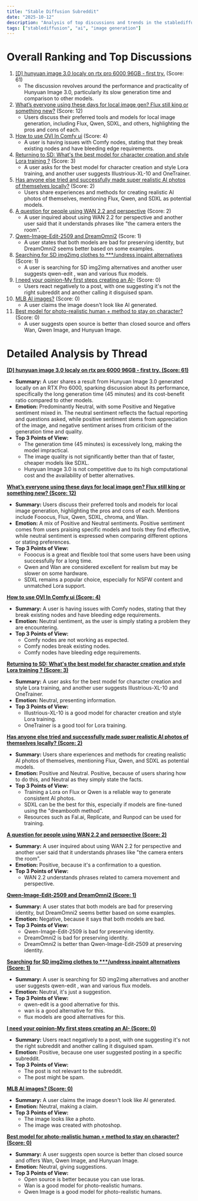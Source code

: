 ```yaml
---
title: "Stable Diffusion Subreddit"
date: "2025-10-12"
description: "Analysis of top discussions and trends in the stablediffusion subreddit"
tags: ["stablediffusion", "ai", "image generation"]
---
```


# Overall Ranking and Top Discussions
1.  [[D] hunyuan image 3.0 localy on rtx pro 6000 96GB - first try.](https://i.redd.it/8x8tfrhzbquf1.png) (Score: 61)
    *   The discussion revolves around the performance and practicality of Hunyuan Image 3.0, particularly its slow generation time and comparison to other models.
2.  [What’s everyone using these days for local image gen? Flux still king or something new?](https://www.reddit.com/r/StableDiffusion/comments/1o4tzd7/whats_everyone_using_these_days_for_local_image/) (Score: 12)
    *   Users discuss their preferred tools and models for local image generation, including Flux, Qwen, SDXL, and others, highlighting the pros and cons of each.
3.  [How to use OVI In Comfy ui](https://youtu.be/Ll2Q28U17V4) (Score: 4)
    *   A user is having issues with Comfy nodes, stating that they break existing nodes and have bleeding edge requirements.
4.  [Returning to SD: What's the best model for character creation and style Lora training ?](https://www.reddit.com/r/StableDiffusion/comments/1o4t6ip/returning_to_sd_whats_the_best_model_for/) (Score: 3)
    *   A user asks for the best model for character creation and style Lora training, and another user suggests Illustrious-XL-10 and OneTrainer.
5.  [Has anyone else tried and successfully made super realistic AI photos of themselves locally?](https://www.reddit.com/r/StableDiffusion/comments/1o4u8k9/has_anyone_else_tried_and_successfully_made_super/) (Score: 2)
    *   Users share experiences and methods for creating realistic AI photos of themselves, mentioning Flux, Qwen, and SDXL as potential models.
6.  [A question for people using WAN 2.2 and perspective](https://www.reddit.com/r/StableDiffusion/comments/1o4y1li/a_question_for_people_using_wan_22_and_perspective/) (Score: 2)
    *   A user inquired about using WAN 2.2 for perspective and another user said that it understands phrases like "the camera enters the room".
7.  [Qwen-Image-Edit-2509 and DreamOmni2](https://www.reddit.com/r/StableDiffusion/comments/1o4uqhi/qwenimageedit2509_and_dreamomni2/) (Score: 1)
    *   A user states that both models are bad for preserving identity, but DreamOmni2 seems better based on some examples.
8.  [Searching for SD img2img clothes to ***/undress inpaint alternatives](https://www.reddit.com/r/StableDiffusion/comments/1o4ydzu/searching_for_sd_img2img_clothes_to_nudeundress/) (Score: 1)
    *   A user is searching for SD img2img alternatives and another user suggests qwen-edit , wan and various flux models.
9.  [I need your opinion-My first steps creating an AI-](https://i.redd.it/2qea32h9gquf1.png) (Score: 0)
    *   Users react negatively to a post, with one suggesting it's not the right subreddit and another calling it disguised spam.
10. [MLB AI images?](https://i.redd.it/gh8yejsgcquf1.png) (Score: 0)
    *   A user claims the image doesn't look like AI generated.
11. [Best model for photo-realistic human + method to stay on character?](https://www.reddit.com/r/StableDiffusion/comments/1o4upae/best_model_for_photorealistic_human_method_to/) (Score: 0)
    *   A user suggests open source is better than closed source and offers Wan, Qwen Image, and Hunyuan Image.

# Detailed Analysis by Thread
**[ [D] hunyuan image 3.0 localy on rtx pro 6000 96GB - first try. (Score: 61)](https://i.redd.it/8x8tfrhzbquf1.png)**
*   **Summary:** A user shares a result from Hunyuan Image 3.0 generated locally on an RTX Pro 6000, sparking discussion about its performance, specifically the long generation time (45 minutes) and its cost-benefit ratio compared to other models.
*   **Emotion:** Predominantly Neutral, with some Positive and Negative sentiment mixed in. The neutral sentiment reflects the factual reporting and questions asked, while positive sentiment stems from appreciation of the image, and negative sentiment arises from criticism of the generation time and quality.
*   **Top 3 Points of View:**
    *   The generation time (45 minutes) is excessively long, making the model impractical.
    *   The image quality is not significantly better than that of faster, cheaper models like SDXL.
    *   Hunyuan Image 3.0 is not competitive due to its high computational cost and the availability of better alternatives.

**[What’s everyone using these days for local image gen? Flux still king or something new? (Score: 12)](https://www.reddit.com/r/StableDiffusion/comments/1o4tzd7/whats_everyone_using_these_days_for_local_image/)**
*   **Summary:** Users discuss their preferred tools and models for local image generation, highlighting the pros and cons of each. Mentions include Fooocus, Flux, Qwen, SDXL, chroma, and Wan.
*   **Emotion:** A mix of Positive and Neutral sentiments. Positive sentiment comes from users praising specific models and tools they find effective, while neutral sentiment is expressed when comparing different options or stating preferences.
*   **Top 3 Points of View:**
    *   Fooocus is a great and flexible tool that some users have been using successfully for a long time.
    *   Qwen and Wan are considered excellent for realism but may be slower on some hardware.
    *   SDXL remains a popular choice, especially for NSFW content and unmatched Lora support.

**[How to use OVI In Comfy ui (Score: 4)](https://youtu.be/Ll2Q28U17V4)**
*   **Summary:** A user is having issues with Comfy nodes, stating that they break existing nodes and have bleeding edge requirements.
*   **Emotion:** Neutral sentiment, as the user is simply stating a problem they are encountering.
*   **Top 3 Points of View:**
    *   Comfy nodes are not working as expected.
    *   Comfy nodes break existing nodes.
    *   Comfy nodes have bleeding edge requirements.

**[Returning to SD: What's the best model for character creation and style Lora training ? (Score: 3)](https://www.reddit.com/r/StableDiffusion/comments/1o4t6ip/returning_to_sd_whats_the_best_model_for/)**
*   **Summary:** A user asks for the best model for character creation and style Lora training, and another user suggests Illustrious-XL-10 and OneTrainer.
*   **Emotion:** Neutral, presenting information.
*   **Top 3 Points of View:**
    *   Illustrious-XL-10 is a good model for character creation and style Lora training.
    *   OneTrainer is a good tool for Lora training.

**[Has anyone else tried and successfully made super realistic AI photos of themselves locally? (Score: 2)](https://www.reddit.com/r/StableDiffusion/comments/1o4u8k9/has_anyone_else_tried_and_successfully_made_super/)**
*   **Summary:** Users share experiences and methods for creating realistic AI photos of themselves, mentioning Flux, Qwen, and SDXL as potential models.
*   **Emotion:** Positive and Neutral. Positive, because of users sharing how to do this, and Neutral as they simply state the facts.
*   **Top 3 Points of View:**
    *   Training a Lora on Flux or Qwen is a reliable way to generate consistent AI photos.
    *   SDXL can be the best for this, especially if models are fine-tuned using the "dreambooth method".
    *   Resources such as Fal.ai, Replicate, and Runpod can be used for training.

**[A question for people using WAN 2.2 and perspective (Score: 2)](https://www.reddit.com/r/StableDiffusion/comments/1o4y1li/a_question_for_people_using_wan_22_and_perspective/)**
*   **Summary:** A user inquired about using WAN 2.2 for perspective and another user said that it understands phrases like "the camera enters the room".
*   **Emotion:** Positive, because it's a confirmation to a question.
*   **Top 3 Points of View:**
    *   WAN 2.2 understands phrases related to camera movement and perspective.

**[Qwen-Image-Edit-2509 and DreamOmni2 (Score: 1)](https://www.reddit.com/r/StableDiffusion/comments/1o4uqhi/qwenimageedit2509_and_dreamomni2/)**
*   **Summary:** A user states that both models are bad for preserving identity, but DreamOmni2 seems better based on some examples.
*   **Emotion:** Negative, because it says that both models are bad.
*   **Top 3 Points of View:**
    *   Qwen-Image-Edit-2509 is bad for preserving identity.
    *   DreamOmni2 is bad for preserving identity.
    *   DreamOmni2 is better than Qwen-Image-Edit-2509 at preserving identity.

**[Searching for SD img2img clothes to ***/undress inpaint alternatives (Score: 1)](https://www.reddit.com/r/StableDiffusion/comments/1o4ydzu/searching_for_sd_img2img_clothes_to_nudeundress/)**
*   **Summary:** A user is searching for SD img2img alternatives and another user suggests qwen-edit , wan and various flux models.
*   **Emotion:** Neutral, it's just a suggestion.
*   **Top 3 Points of View:**
    *   qwen-edit is a good alternative for this.
    *   wan is a good alternative for this.
    *   flux models are good alternatives for this.

**[I need your opinion-My first steps creating an AI- (Score: 0)](https://i.redd.it/2qea32h9gquf1.png)**
*   **Summary:** Users react negatively to a post, with one suggesting it's not the right subreddit and another calling it disguised spam.
*   **Emotion:** Positive, because one user suggested posting in a specific subreddit.
*   **Top 3 Points of View:**
    *   The post is not relevant to the subreddit.
    *   The post might be spam.

**[MLB AI images? (Score: 0)](https://i.redd.it/gh8yejsgcquf1.png)**
*   **Summary:** A user claims the image doesn't look like AI generated.
*   **Emotion:** Neutral, making a claim.
*   **Top 3 Points of View:**
    *   The image looks like a photo.
    *   The image was created with photoshop.

**[Best model for photo-realistic human + method to stay on character? (Score: 0)](https://www.reddit.com/r/StableDiffusion/comments/1o4upae/best_model_for_photorealistic_human_method_to/)**
*   **Summary:** A user suggests open source is better than closed source and offers Wan, Qwen Image, and Hunyuan Image.
*   **Emotion:** Neutral, giving suggestions.
*   **Top 3 Points of View:**
    *   Open source is better because you can use loras.
    *   Wan is a good model for photo-realistic humans.
    *   Qwen Image is a good model for photo-realistic humans.
